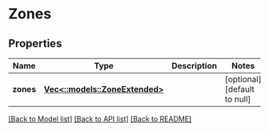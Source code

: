 # Zones

## Properties
Name | Type | Description | Notes
------------ | ------------- | ------------- | -------------
**zones** | [**Vec<::models::ZoneExtended>**](ZoneExtended.md) |  | [optional] [default to null]

[[Back to Model list]](../README.md#documentation-for-models) [[Back to API list]](../README.md#documentation-for-api-endpoints) [[Back to README]](../README.md)


